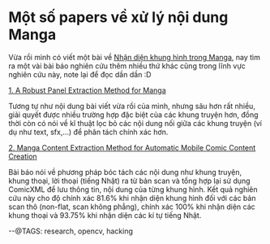 # Một số papers về xử lý nội dung Manga

Vừa rồi mình có viết một bài về [Nhận diện khung hình trong Manga](https://huytd.github.io/posts/manga-frame.html), nay tìm ra một vài bài báo nghiên cứu thêm nhiều thứ khác cũng trong lĩnh vực nghiên cứu này, note lại để đọc dần dần :D

[1. A Robust Panel Extraction Method for Manga](http://visal.cs.cityu.edu.hk/static/pubs/conf/mm14-panels.pdf)

Tương tự như nội dung bài viết vừa rồi của  mình, nhưng sâu hơn rất nhiều, giải quyết được nhiều trường hợp đặc biệt của các khung truyện hơn, đồng thời còn có nói về kĩ thuật lọc bỏ các nội dung nối giữa các khung truyện (ví dụ như text, sfx,...) để phân tách chính xác hơn.

[2. Manga Content Extraction Method for Automatic Mobile Comic Content Creation](https://www.academia.edu/26246675/Manga_content_extraction_method_for_automatic_mobile_comic_content_creation?auto=download)

Bài báo nói về phương pháp bóc tách các nội dung như khung truyện, khung thoại, lời thoại (tiếng Nhật) ra từ bản scan và tổng hợp lại sử dụng ComicXML để lưu thông tin, nội dung của từng khung hình. Kết quả nghiên cứu này cho độ chính xác 81.6% khi nhận diện khung hình đối với các bản scan thô (non-flat, scan không phẳng), chính xác 100% khi nhận diện các khung thoại và 93.75% khi nhận diện các kí tự tiếng Nhật.


--@TAGS: research, opencv, hacking

